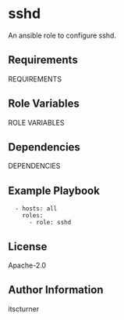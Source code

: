 sshd
====

An ansible role to configure sshd.

Requirements
------------

REQUIREMENTS

Role Variables
--------------

ROLE VARIABLES

Dependencies
------------

DEPENDENCIES

Example Playbook
----------------
```
  - hosts: all
    roles:
      - role: sshd
```

License
-------

Apache-2.0

Author Information
------------------

itscturner
